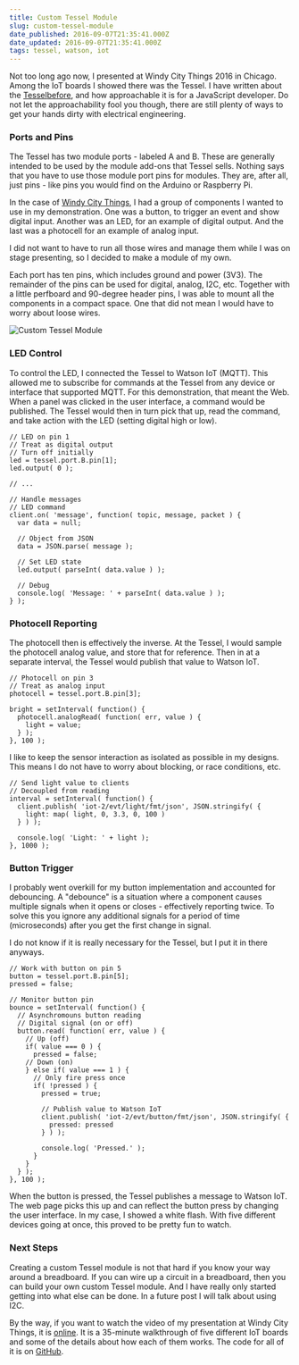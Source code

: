 ```yaml
---
title: Custom Tessel Module
slug: custom-tessel-module
date_published: 2016-09-07T21:35:41.000Z
date_updated: 2016-09-07T21:35:41.000Z
tags: tessel, watson, iot
---
```


Not too long ago now, I presented at Windy City Things 2016 in Chicago. Among the IoT boards I showed there was the Tessel. I have written about the [Tessel](http://www.kevinhoyt.com/2014/11/19/tessel-to-parse-com/)[before](http://www.kevinhoyt.com/2016/09/01/tessel-on-watson-iot/), and how approachable it is for a JavaScript developer. Do not let the approachability fool you though, there are still plenty of ways to get your hands dirty with electrical engineering.

### Ports and Pins

The Tessel has two module ports - labeled A and B. These are generally intended to be used by the module add-ons that Tessel sells. Nothing says that you have to use those module port pins for modules. They are, after all, just pins - like pins you would find on the Arduino or Raspberry Pi.

In the case of [Windy City Things](http://windycitythings.com), I had a group of components I wanted to use in my demonstration. One was a button, to trigger an event and show digital input. Another was an LED, for an example of digital output. And the last was a photocell for an example of analog input.

I did not want to have to run all those wires and manage them while I was on stage presenting, so I decided to make a module of my own.

Each port has ten pins, which includes ground and power (3V3). The remainder of the pins can be used for digital, analog, I2C, etc. Together with a little perfboard and 90-degree header pins, I was able to mount all the components in a compact space. One that did not mean I would have to worry about loose wires.

![Custom Tessel Module](http://images.kevinhoyt.com/tessel.custom.module.jpg)

### LED Control

To control the LED, I connected the Tessel to Watson IoT (MQTT). This allowed me to subscribe for commands at the Tessel from any device or interface that supported MQTT. For this demonstration, that meant the Web. When a panel was clicked in the user interface, a command would be published. The Tessel would then in turn pick that up, read the command, and take action with the LED (setting digital high or low).

    // LED on pin 1
    // Treat as digital output
    // Turn off initially
    led = tessel.port.B.pin[1];
    led.output( 0 );
    
    // ...
    
    // Handle messages
    // LED command
    client.on( 'message', function( topic, message, packet ) {
      var data = null;
    
      // Object from JSON
      data = JSON.parse( message );
    
      // Set LED state
      led.output( parseInt( data.value ) );
    
      // Debug
      console.log( 'Message: ' + parseInt( data.value ) );
    } );
    

### Photocell Reporting

The photocell then is effectively the inverse. At the Tessel, I would sample the photocell analog value, and store that for reference. Then in at a separate interval, the Tessel would publish that value to Watson IoT.

    // Photocell on pin 3
    // Treat as analog input
    photocell = tessel.port.B.pin[3];
    
    bright = setInterval( function() {
      photocell.analogRead( function( err, value ) {
        light = value;
      } );
    }, 100 );
    

I like to keep the sensor interaction as isolated as possible in my designs. This means I do not have to worry about blocking, or race conditions, etc.

    // Send light value to clients
    // Decoupled from reading	
    interval = setInterval( function() {
      client.publish( 'iot-2/evt/light/fmt/json', JSON.stringify( {
        light: map( light, 0, 3.3, 0, 100 )
      } ) );
    
      console.log( 'Light: ' + light );
    }, 1000 );
    

### Button Trigger

I probably went overkill for my button implementation and accounted for debouncing. A "debounce" is a situation where a component causes multiple signals when it opens or closes - effectively reporting twice. To solve this you ignore any additional signals for a period of time (microseconds) after you get the first change in signal.

I do not know if it is really necessary for the Tessel, but I put it in there anyways.

    // Work with button on pin 5
    button = tessel.port.B.pin[5];
    pressed = false;
    
    // Monitor button pin
    bounce = setInterval( function() {
      // Asynchromouns button reading
      // Digital signal (on or off)
      button.read( function( err, value ) {
        // Up (off)
        if( value === 0 ) {
          pressed = false;
        // Down (on)
        } else if( value === 1 ) {
          // Only fire press once
          if( !pressed ) {
            pressed = true;
    			
            // Publish value to Watson IoT
            client.publish( 'iot-2/evt/button/fmt/json', JSON.stringify( {
              pressed: pressed
            } ) );					
    			
            console.log( 'Pressed.' );
          }
        }
      } );	
    }, 100 );
    

When the button is pressed, the Tessel publishes a message to Watson IoT. The web page picks this up and can reflect the button press by changing the user interface. In my case, I showed a white flash. With five different devices going at once, this proved to be pretty fun to watch.

### Next Steps

Creating a custom Tessel module is not that hard if you know your way around a breadboard. If you can wire up a circuit in a breadboard, then you can build your own custom Tessel module. And I have really only started getting into what else can be done. In a future post I will talk about using I2C.

By the way, if you want to watch the video of my presentation at Windy City Things, it is [online](https://windycitythings.com/videos/2016/#kevin-hoyt). It is a 35-minute walkthrough of five different IoT boards and some of the details about how each of them works. The code for all of it is on [GitHub](https://github.com/krhoyt/WindyCityThings2016).
